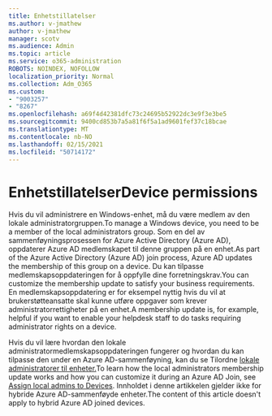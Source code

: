 ```yaml
---
title: Enhetstillatelser
ms.author: v-jmathew
author: v-jmathew
manager: scotv
ms.audience: Admin
ms.topic: article
ms.service: o365-administration
ROBOTS: NOINDEX, NOFOLLOW
localization_priority: Normal
ms.collection: Adm_O365
ms.custom:
- "9003257"
- "8267"
ms.openlocfilehash: a69f4d42381dfc73c24695b52922dc3e9f3e3be5
ms.sourcegitcommit: 9400cd853b7a5a81f6f5a1ad9601fef37c18bcae
ms.translationtype: MT
ms.contentlocale: nb-NO
ms.lasthandoff: 02/15/2021
ms.locfileid: "50714172"
---
```

# <a name="device-permissions"></a><span data-ttu-id="704af-102">Enhetstillatelser</span><span class="sxs-lookup"><span data-stu-id="704af-102">Device permissions</span></span>

<span data-ttu-id="704af-103">Hvis du vil administrere en Windows-enhet, må du være medlem av den lokale administratorgruppen.</span><span class="sxs-lookup"><span data-stu-id="704af-103">To manage a Windows device, you need to be a member of the local administrators group.</span></span> <span data-ttu-id="704af-104">Som en del av sammenføyningsprosessen for Azure Active Directory (Azure AD), oppdaterer Azure AD medlemskapet til denne gruppen på en enhet.</span><span class="sxs-lookup"><span data-stu-id="704af-104">As part of the Azure Active Directory (Azure AD) join process, Azure AD updates the membership of this group on a device.</span></span> <span data-ttu-id="704af-105">Du kan tilpasse medlemskapsoppdateringen for å oppfylle dine forretningskrav.</span><span class="sxs-lookup"><span data-stu-id="704af-105">You can customize the membership update to satisfy your business requirements.</span></span> <span data-ttu-id="704af-106">En medlemskapsoppdatering er for eksempel nyttig hvis du vil at brukerstøtteansatte skal kunne utføre oppgaver som krever administratorrettigheter på en enhet.</span><span class="sxs-lookup"><span data-stu-id="704af-106">A membership update is, for example, helpful if you want to enable your helpdesk staff to do tasks requiring administrator rights on a device.</span></span>

<span data-ttu-id="704af-107">Hvis du vil lære hvordan den lokale administratormedlemskapsoppdateringen fungerer og hvordan du kan tilpasse den under en Azure AD-sammenføyning, kan du se Tilordne [lokale administratorer til enheter.](https://docs.microsoft.com/azure/active-directory/devices/assign-local-admin)</span><span class="sxs-lookup"><span data-stu-id="704af-107">To learn how the local administrators membership update works and how you can customize it during an Azure AD Join, see [Assign local admins to Devices](https://docs.microsoft.com/azure/active-directory/devices/assign-local-admin).</span></span> <span data-ttu-id="704af-108">Innholdet i denne artikkelen gjelder ikke for hybride Azure AD-sammenføyde enheter.</span><span class="sxs-lookup"><span data-stu-id="704af-108">The content of this article doesn't apply to hybrid Azure AD joined devices.</span></span>
